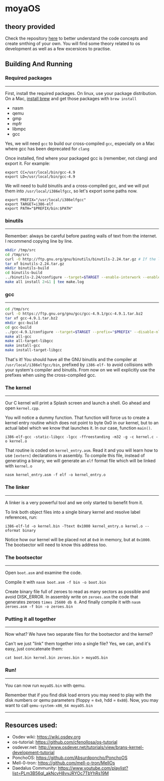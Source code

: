 # moyaOS

## theory provided

Check the repository [here](https://github.com/moya10/os-fundamentals/) to better understand the code concepts and create smthing of your own. You will find some theory related to os development as well as a few excersices to practise.

## Building And Running

### Required packages
-----------------

First, install the required packages. On linux, use your package distribution. On a Mac, [install brew](http://brew.sh/) and get those packages with `brew install`

- nasm
- qemu
- gmp
- mpfr
- libmpc
- gcc

Yes, we will need `gcc` to build our cross-compiled `gcc`, especially on a Mac where gcc has been deprecated for `clang`

Once installed, find where your packaged gcc is (remember, not clang) and export it. For example:

```
export CC=/usr/local/bin/gcc-4.9
export LD=/usr/local/bin/gcc-4.9
```

We will need to build binutils and a cross-compiled gcc, and we will put them into `/usr/local/i386elfgcc`, so let's export some paths now.

```
export PREFIX="/usr/local/i386elfgcc"
export TARGET=i386-elf
export PATH="$PREFIX/bin:$PATH"
```

### binutils
--------

Remember: always be careful before pasting walls of text from the internet. I recommend copying line by line.


```sh
mkdir /tmp/src
cd /tmp/src
curl -O http://ftp.gnu.org/gnu/binutils/binutils-2.24.tar.gz # If the link 404's, look for a more recent version
tar xf binutils-2.24.tar.gz
mkdir binutils-build
cd binutils-build
../binutils-2.24/configure --target=$TARGET --enable-interwork --enable-multilib --disable-nls --disable-werror --prefix=$PREFIX 2>&1 | tee configure.log
make all install 2>&1 | tee make.log
```

### gcc
---
```sh
cd /tmp/src
curl -O https://ftp.gnu.org/gnu/gcc/gcc-4.9.1/gcc-4.9.1.tar.bz2
tar xf gcc-4.9.1.tar.bz2
mkdir gcc-build
cd gcc-build
../gcc-4.9.1/configure --target=$TARGET --prefix="$PREFIX" --disable-nls --disable-libssp --enable-languages=c --without-headers
make all-gcc 
make all-target-libgcc 
make install-gcc 
make install-target-libgcc 
```

That's it! You should have all the GNU binutils and the compiler at `/usr/local/i386elfgcc/bin`, prefixed by `i386-elf-` to avoid
collisions with your system's compiler and binutils. From now on we will explicitly use the prefixes when using the cross-compiled gcc.

### The kernel
----------

Our C kernel will print a Splash screen and launch a shell. Go ahead
and open `kernel.cpp`.

You will notice a dummy function. That function will force us
to create a kernel entry routine which does not point to byte 0x0 in our kernel, but
to an actual label which we know that launches it. In our case, function `main()`.

`i386-elf-gcc -static-libgcc -lgcc -ffreestanding -m32 -g -c kernel.c -o kernel.o`

That routine is coded on `kernel_entry.asm`. Read it and you will learn how to
use `[extern]` declarations in assembly. To compile this file, instead of generating
a binary, we will generate an `elf` format file which will be linked with `kernel.o`

`nasm kernel_entry.asm -f elf -o kernel_entry.o`


### The linker
----------

A linker is a very powerful tool and we only started to benefit from it.

To link both object files into a single binary kernel and resolve label references,
run:

`i386-elf-ld -o kernel.bin -Ttext 0x1000 kernel_entry.o kernel.o --oformat binary`

Notice how our kernel will be placed not at `0x0` in memory, but at `0x1000`. The
bootsector will need to know this address too.

### The bootsector
--------------

Open `boot.asm` and examine the code.

Compile it with `nasm boot.asm -f bin -o boot.bin`

Create binary file full of zeroes to read as many sectors as possible and avoid DISK_ERROR. In assembly write on `zeroes.asm` the code that generates zeroes `times 25600 db 0`. And finally compile it with `nasm zeroes.asm -f bin -o zeroes.bin`

### Putting it all together
-----------------------

Now what? We have two separate files for the bootsector and the kernel?

Can't we just "link" them together into a single file? Yes, we can, and it's easy,
just concatenate them:

`cat boot.bin kernel.bin zeroes.bin > moyaOS.bin`

### Run!
----

You can now run `moyaOS.bin` with qemu.

Remember that if you find disk load errors you may need to play with the disk numbers
or qemu parameters (floppy = `0x0`, hdd = `0x80`). Now, you may want to call `qemu-system-x86_64 moyaOS.bin`

-----
## Resources used:
* Osdev wiki: https://wiki.osdev.org
* os-tutorial: https://github.com/cfenollosa/os-tutorial
* osdever.net: http://www.osdever.net/tutorials/view/brans-kernel-development-tutorial 
* PonchoOS: https://github.com/Absurdponcho/PonchoOS
* Mell-0-tron: https://github.com/mell-o-tron/MellOs
* Daedalus Community: https://www.youtube.com/playlist?list=PLm3B56ql_akNcvH8vvJRYOc7TbYhRs19M